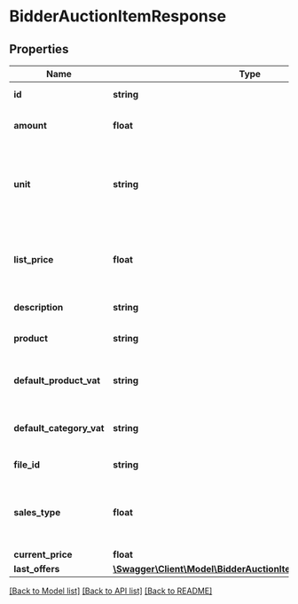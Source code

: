 # BidderAuctionItemResponse

## Properties
Name | Type | Description | Notes
------------ | ------------- | ------------- | -------------
**id** | **string** | ID of the item. | [optional] 
**amount** | **float** | Amount of the given product. | [optional] 
**unit** | **string** | Unit of the product.&lt;br&gt;Bidder will see Product Amount x Unit | [optional] [default to 'Adet']
**list_price** | **float** | Is only used in JETRACT front-end. Does not effect bidder. | [optional] 
**description** | **string** | Description of the item. | [optional] 
**product** | **string** | Name of the item product | [optional] 
**default_product_vat** | **string** | Default vat rate of the item product. | [optional] 
**default_category_vat** | **string** | Default vat rate of the item category. | [optional] 
**file_id** | **string** | ID of the item file. | [optional] 
**sales_type** | **float** | Forward auction sales type. 1: Not Sold.&lt;br&gt;2: Sold. | [optional] 
**current_price** | **float** |  | [optional] 
**last_offers** | [**\Swagger\Client\Model\BidderAuctionItemResponseLastOffers**](BidderAuctionItemResponseLastOffers.md) |  | [optional] 

[[Back to Model list]](../README.md#documentation-for-models) [[Back to API list]](../README.md#documentation-for-api-endpoints) [[Back to README]](../README.md)


